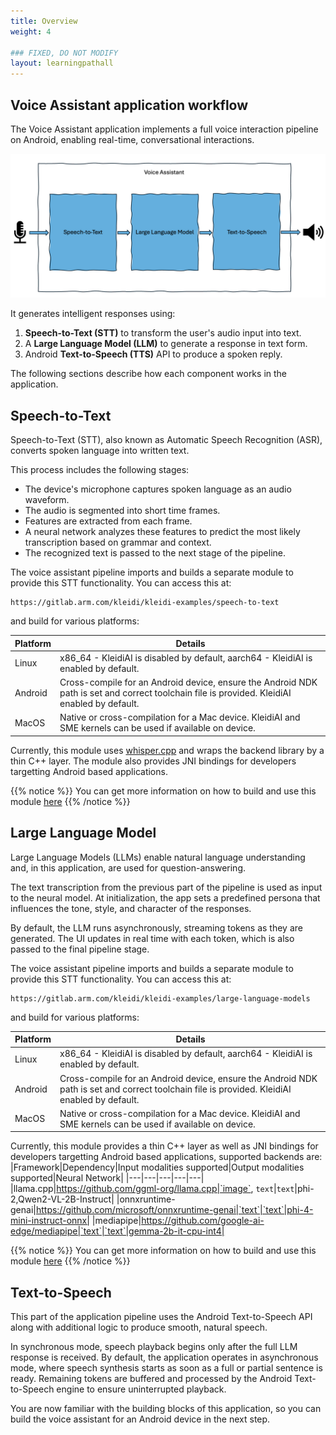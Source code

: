 ```yaml
---
title: Overview
weight: 4

### FIXED, DO NOT MODIFY
layout: learningpathall
---
```


## Voice Assistant application workflow

The Voice Assistant application implements a full voice interaction pipeline on Android, enabling real-time, conversational interactions.



![example image alt-text#center](overview.png "The voice interaction pipeline.")

It generates intelligent responses using:
1. **Speech-to-Text (STT)** to transform the user's audio input into text.
2. A **Large Language Model (LLM)** to generate a response in text form.
3. Android **Text-to-Speech (TTS)** API to produce a spoken reply.


The following sections describe how each component works in the application.

## Speech-to-Text 

Speech-to-Text (STT), also known as Automatic Speech Recognition (ASR), converts spoken language into written text.

This process includes the following stages:
- The device's microphone captures spoken language as an audio waveform.
- The audio is segmented into short time frames.
- Features are extracted from each frame.
- A neural network analyzes these features to predict the most likely transcription based on grammar and context.
- The recognized text is passed to the next stage of the pipeline.

The voice assistant pipeline imports and builds a separate module to provide this STT functionality. You can access this at:

```
https://gitlab.arm.com/kleidi/kleidi-examples/speech-to-text
```

and build for various platforms:

|Platform|Details|
|---|---|
|Linux|x86_64 - KleidiAI is disabled by default, aarch64 - KleidiAI is enabled by default.|
|Android|Cross-compile for an Android device, ensure the Android NDK path is set and correct toolchain file is provided. KleidiAI enabled by default.|
|MacOS|Native or cross-compilation for a Mac device. KleidiAI and SME kernels can be used if available on device.|

Currently, this module uses [whisper.cpp](https://github.com/ggml-org/whisper.cpp) and wraps the backend library by a thin C++ layer. The module also provides JNI bindings for developers targetting Android based applications.

{{% notice %}}
You can get more information on how to build and use this module [here](https://gitlab.arm.com/kleidi/kleidi-examples/speech-to-text/-/blob/main/README.md?ref_type=heads)
{{% /notice %}}

## Large Language Model  

Large Language Models (LLMs) enable natural language understanding and, in this application, are used for question-answering.

The text transcription from the previous part of the pipeline is used as input to the neural model. At initialization, the app sets a predefined persona that influences the tone, style, and character of the responses. 

By default, the LLM runs asynchronously, streaming tokens as they are generated. The UI updates in real time with each token, which is also passed to the final pipeline stage.

The voice assistant pipeline imports and builds a separate module to provide this STT functionality. You can access this at:

```
https://gitlab.arm.com/kleidi/kleidi-examples/large-language-models
```

and build for various platforms:

|Platform|Details|
|---|---|
|Linux|x86_64 - KleidiAI is disabled by default, aarch64 - KleidiAI is enabled by default.|
|Android|Cross-compile for an Android device, ensure the Android NDK path is set and correct toolchain file is provided. KleidiAI enabled by default.|
|MacOS|Native or cross-compilation for a Mac device. KleidiAI and SME kernels can be used if available on device.|

Currently, this module provides a thin C++ layer as well as JNI bindings for developers targetting Android based applications, supported backends are:
|Framework|Dependency|Input modalities supported|Output modalities supported|Neural Network|
|---|---|---|---|---|
|llama.cpp|https://github.com/ggml-org/llama.cpp|`image`, `text`|`text`|phi-2,Qwen2-VL-2B-Instruct|
|onnxruntime-genai|https://github.com/microsoft/onnxruntime-genai|`text`|`text`|phi-4-mini-instruct-onnx|
|mediapipe|https://github.com/google-ai-edge/mediapipe|`text`|`text`|gemma-2b-it-cpu-int4|



{{% notice %}}
You can get more information on how to build and use this module [here](https://gitlab.arm.com/kleidi/kleidi-examples/large-language-models/-/blob/main/README.md?ref_type=heads)
{{% /notice %}}

## Text-to-Speech 

This part of the application pipeline uses the Android Text-to-Speech API along with additional logic to produce smooth, natural speech.

In synchronous mode, speech playback begins only after the full LLM response is received. By default, the application operates in asynchronous mode, where speech synthesis starts as soon as a full or partial sentence is ready. Remaining tokens are buffered and processed by the Android Text-to-Speech engine to ensure uninterrupted playback.

You are now familiar with the building blocks of this application, so you can build the voice assistant for an Android device in the next step.
